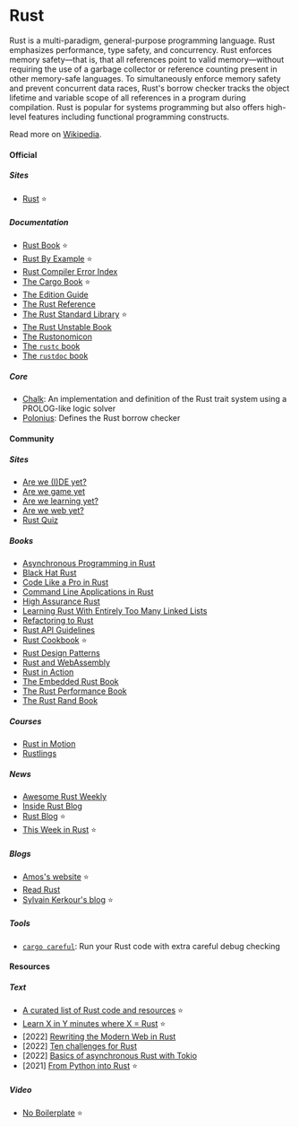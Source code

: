 # Rust

Rust is a multi-paradigm, general-purpose programming language. Rust emphasizes performance, type safety, and concurrency. Rust enforces memory safety—that is, that all references point to valid memory—without requiring the use of a garbage collector or reference counting present in other memory-safe languages. To simultaneously enforce memory safety and prevent concurrent data races, Rust's borrow checker tracks the object lifetime and variable scope of all references in a program during compilation. Rust is popular for systems programming but also offers high-level features including functional programming constructs.

Read more on [Wikipedia](https://en.wikipedia.org/wiki/Rust_(programming_language)).

#### Official

##### Sites
- [Rust](https://www.rust-lang.org) ⭐

##### Documentation
- [Rust Book](https://doc.rust-lang.org/book) ⭐
- [Rust By Example](https://doc.rust-lang.org/stable/rust-by-example) ⭐
- [Rust Compiler Error Index](https://doc.rust-lang.org/error-index.html)
- [The Cargo Book](https://doc.rust-lang.org/cargo) ⭐
- [The Edition Guide](https://doc.rust-lang.org/edition-guide)
- [The Rust Reference](https://doc.rust-lang.org/reference)
- [The Rust Standard Library](https://doc.rust-lang.org/std) ⭐
- [The Rust Unstable Book](https://doc.rust-lang.org/nightly/unstable-book)
- [The Rustonomicon](https://doc.rust-lang.org/nomicon)
- [The `rustc` book](https://doc.rust-lang.org/rustc)
- [The `rustdoc` book](https://doc.rust-lang.org/rustdoc)

##### Core
- [Chalk](https://github.com/rust-lang/chalk): An implementation and definition of the Rust trait system using a PROLOG-like logic solver
- [Polonius](https://github.com/rust-lang/polonius): Defines the Rust borrow checker

#### Community

##### Sites
- [Are we (I)DE yet?](https://areweideyet.com)
- [Are we game yet](https://arewegameyet.rs)
- [Are we learning yet?](https://www.arewelearningyet.com)
- [Are we web yet?](https://www.arewewebyet.org)
- [Rust Quiz](https://dtolnay.github.io/rust-quiz)

##### Books
- [Asynchronous Programming in Rust](https://rust-lang.github.io/async-book)
- [Black Hat Rust](https://kerkour.com/black-hat-rust)
- [Code Like a Pro in Rust](https://www.manning.com/books/code-like-a-pro-in-rust)
- [Command Line Applications in Rust](https://rust-cli.github.io/book)
- [High Assurance Rust](https://highassurance.rs)
- [Learning Rust With Entirely Too Many Linked Lists](https://rust-unofficial.github.io/too-many-lists)
- [Refactoring to Rust](https://www.manning.com/books/refactoring-to-rust)
- [Rust API Guidelines](https://rust-lang.github.io/api-guidelines)
- [Rust Cookbook](https://rust-lang-nursery.github.io/rust-cookbook) ⭐
- [Rust Design Patterns](https://rust-unofficial.github.io/patterns)
- [Rust and WebAssembly](https://rustwasm.github.io/docs/book)
- [Rust in Action](https://www.manning.com/books/rust-in-action)
- [The Embedded Rust Book](https://doc.rust-lang.org/stable/embedded-book)
- [The Rust Performance Book](https://nnethercote.github.io/perf-book)
- [The Rust Rand Book](https://rust-random.github.io/book)

##### Courses
- [Rust in Motion](https://www.manning.com/livevideo/rust-in-motion)
- [Rustlings](https://github.com/rust-lang/rustlings)

##### News
- [Awesome Rust Weekly](https://rust.libhunt.com/newsletter)
- [Inside Rust Blog](https://blog.rust-lang.org/inside-rust)
- [Rust Blog](https://blog.rust-lang.org) ⭐
- [This Week in Rust](https://this-week-in-rust.org) ⭐

##### Blogs
- [Amos's website](https://fasterthanli.me) ⭐
- [Read Rust](https://readrust.net)
- [Sylvain Kerkour's blog](https://kerkour.com/posts) ⭐

##### Tools
- [`cargo careful`](https://www.ralfj.de/blog/2022/09/26/cargo-careful.html): Run your Rust code with extra careful debug checking

#### Resources

##### Text
- [A curated list of Rust code and resources](https://github.com/rust-unofficial/awesome-rust) ⭐
- [Learn X in Y minutes where X = Rust](https://learnxinyminutes.com/docs/rust) ⭐
- [2022] [Rewriting the Modern Web in Rust](https://implfuture.dev/blog/rewriting-the-modern-web-in-rust)
- [2022] [Ten challenges for Rust](https://www.ncameron.org/blog/ten-challenges-for-rust)
- [2022] [Basics of asynchronous Rust with Tokio](https://jbarszczewski.com/basics-of-asynchronous-rust-with-tokio)
- [2021] [From Python into Rust](https://github.com/rochacbruno/py2rs) ⭐

##### Video
- [No Boilerplate](https://www.youtube.com/channel/UCUMwY9iS8oMyWDYIe6_RmoA) ⭐
